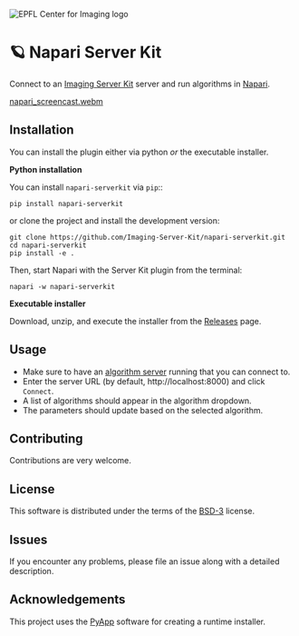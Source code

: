 ![EPFL Center for Imaging logo](https://imaging.epfl.ch/resources/logo-for-gitlab.svg)
# 🪐 Napari Server Kit

Connect to an [Imaging Server Kit](https://github.com/Imaging-Server-Kit/imaging-server-kit) server and run algorithms in [Napari](https://napari.org/stable/).

[napari_screencast.webm](https://github.com/user-attachments/assets/4c1e3e0d-0623-4fe4-a9dd-c9d1e5e68844)

## Installation

You can install the plugin either via python *or* the executable installer.

**Python installation**

You can install `napari-serverkit` via `pip`::

```
pip install napari-serverkit
```

or clone the project and install the development version:

```
git clone https://github.com/Imaging-Server-Kit/napari-serverkit.git
cd napari-serverkit
pip install -e .
```

Then, start Napari with the Server Kit plugin from the terminal:

```
napari -w napari-serverkit
```

**Executable installer**

Download, unzip, and execute the installer from the [Releases](https://github.com/Imaging-Server-Kit/napari-serverkit/releases) page.

## Usage

- Make sure to have an [algorithm server](https://github.com/Imaging-Server-Kit/imaging-server-kit) running that you can connect to.
- Enter the server URL (by default, http://localhost:8000) and click `Connect`.
- A list of algorithms should appear in the algorithm dropdown.
- The parameters should update based on the selected algorithm.

## Contributing

Contributions are very welcome.

## License

This software is distributed under the terms of the [BSD-3](http://opensource.org/licenses/BSD-3-Clause) license.

## Issues

If you encounter any problems, please file an issue along with a detailed description.

## Acknowledgements

This project uses the [PyApp](https://github.com/ofek/pyapp) software for creating a runtime installer.
